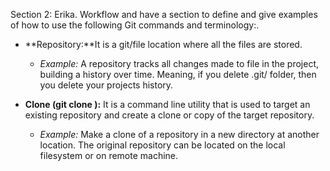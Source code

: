 Section 2: Erika. 
Workflow and have a section to define and give examples of how to use the following Git commands and terminology:.


- **Repository:**It is a git/file location where all the files are stored.

	- _Example:_ A repository tracks all changes made to file in the project, building a history over time. Meaning, if you delete .git/ folder, then you delete your projects history.


- **Clone (git clone ):** It is a command line utility that is used to target an existing repository and create a clone or copy of the target repository.


 	- _Example:_ Make a clone of a repository in a new directory at another location. The original repository can be located on the local filesystem or on remote machine.



